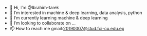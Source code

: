 - 👋 Hi, I’m @Ibrahim-tarek
- 👀 I’m interested in machine & deep learning, data analysis, python
- 🌱 I’m currently learning machine & deep learning
- 💞️ I’m looking to collaborate on ...
- 📫 How to reach me gmail:20190007@stud.fci-cu.edu.eg

<!---
Ibrahim-tarek/Ibrahim-tarek is a ✨ special ✨ repository because its `README.md` (this file) appears on your GitHub profile.
You can click the Preview link to take a look at your changes.
--->
